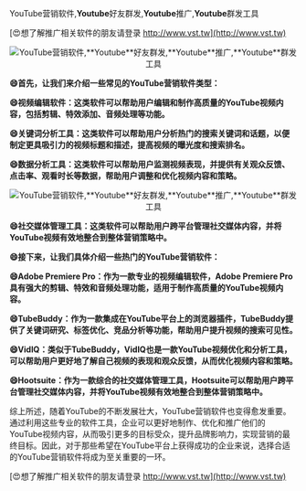 YouTube营销软件,**Youtube**好友群发,**Youtube**推广,**Youtube**群发工具

[😍想了解推广相关软件的朋友请登录 http://www.vst.tw](http://www.vst.tw)

 <center><img src="https://vst.tw/MP4/tuiguang/png/5.png" alt="YouTube营销软件,**Youtube**好友群发,**Youtube**推广,**Youtube**群发工具"></center>

**😄首先，让我们来介绍一些常见的YouTube营销软件类型：**

**😄视频编辑软件：这类软件可以帮助用户编辑和制作高质量的YouTube视频内容，包括剪辑、特效添加、音频处理等功能。**

**😄关键词分析工具：这类软件可以帮助用户分析热门的搜索关键词和话题，以便制定更具吸引力的视频标题和描述，提高视频的曝光度和搜索排名。**

**😄数据分析工具：这类软件可以帮助用户监测视频表现，并提供有关观众反馈、点击率、观看时长等数据，帮助用户调整和优化视频内容和策略。**

 <center><img src="https://vst.tw/MP4/tuiguang/png/0.png" alt="YouTube营销软件,**Youtube**好友群发,**Youtube**推广,**Youtube**群发工具"></center>

**😄社交媒体管理工具：这类软件可以帮助用户跨平台管理社交媒体内容，并将YouTube视频有效地整合到整体营销策略中。**

**😄接下来，让我们具体介绍一些热门的YouTube营销软件：**

**😄Adobe Premiere Pro：作为一款专业的视频编辑软件，Adobe Premiere Pro具有强大的剪辑、特效和音频处理功能，适用于制作高质量的YouTube视频内容。**

**😄TubeBuddy：作为一款集成在YouTube平台上的浏览器插件，TubeBuddy提供了关键词研究、标签优化、竞品分析等功能，帮助用户提升视频的搜索可见性。**

**😄VidIQ：类似于TubeBuddy，VidIQ也是一款YouTube视频优化和分析工具，可以帮助用户更好地了解自己视频的表现和观众反馈，从而优化视频内容和策略。**

**😄Hootsuite：作为一款综合的社交媒体管理工具，Hootsuite可以帮助用户跨平台管理社交媒体内容，并将YouTube视频有效地整合到整体营销策略中。**

综上所述，随着YouTube的不断发展壮大，YouTube营销软件也变得愈发重要。通过利用这些专业的软件工具，企业可以更好地制作、优化和推广他们的YouTube视频内容，从而吸引更多的目标受众，提升品牌影响力，实现营销的最终目标。因此，对于那些希望在YouTube平台上获得成功的企业来说，选择合适的YouTube营销软件将成为至关重要的一环。

[😍想了解推广相关软件的朋友请登录 http://www.vst.tw](http://www.vst.tw)



